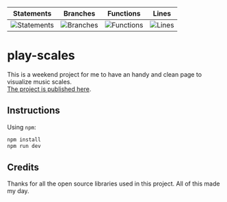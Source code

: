 | Statements                                                              | Branches                                                            | Functions                                                          | Lines                                                         |
| ----------------------------------------------------------------------- | ------------------------------------------------------------------- | ------------------------------------------------------------------ | ------------------------------------------------------------- |
| ![Statements](https://img.shields.io/badge/statements-100%25-brightgreen.svg) | ![Branches](https://img.shields.io/badge/branches-100%25-brightgreen.svg) | ![Functions](https://img.shields.io/badge/functions-100%25-brightgreen.svg) | ![Lines](https://img.shields.io/badge/lines-100%25-brightgreen.svg) |

# play-scales

This is a weekend project for me to have an handy and clean page to visualize music scales.  
[The project is published here](https://www.play-scales.com).

## Instructions

Using `npm`:

```bash
npm install
npm run dev
```

## Credits

Thanks for all the open source libraries used in this project. All of this made my day.
